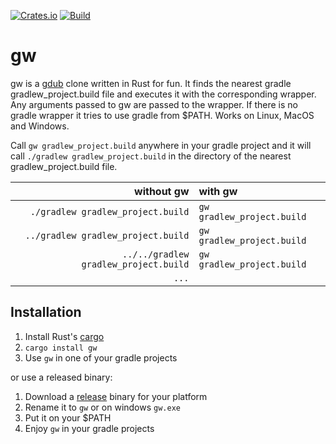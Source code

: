 
[![Crates.io](https://img.shields.io/crates/v/gw)](https://crates.io/crates/gw) 
[![Build](https://github.com/normartin/rust-gradlew-locator/workflows/Build/badge.svg)](https://github.com/normartin/rust-gradlew-locator/actions?query=workflow%3ABuild)

# gw
gw is a [gdub](https://github.com/dougborg/gdub) clone written in Rust for fun.
It finds the nearest gradle gradlew_project.build file and executes it with the corresponding wrapper.
Any arguments passed to gw are passed to the wrapper.
If there is no gradle wrapper it tries to use gradle from $PATH.
Works on Linux, MacOS and Windows. 

Call ``gw gradlew_project.build`` anywhere in your gradle project and it will call `./gradlew gradlew_project.build` in the directory of the nearest gradlew_project.build file.

| without gw             | with gw     |    
|                    ---:|:---         |
|`./gradlew gradlew_project.build`       | `gw gradlew_project.build`  |
|`../gradlew gradlew_project.build`      | `gw gradlew_project.build`  |
|`../../gradlew gradlew_project.build`   | `gw gradlew_project.build`  |
|`...`                   |             |


## Installation

1. Install Rust's [cargo](https://doc.rust-lang.org/cargo/getting-started/installation.html)
2. ``cargo install gw``
3. Use ``gw`` in one of your gradle projects

or use a released binary:

1. Download a [release](https://github.com/normartin/rust-gradlew-locator/releases) binary for your platform
2. Rename it to ``gw`` or on windows ``gw.exe``
3. Put it on your $PATH
4. Enjoy ``gw`` in your gradle projects
